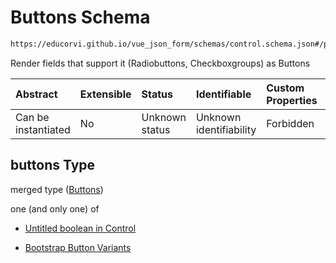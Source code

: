 # Buttons Schema

```txt
https://educorvi.github.io/vue_json_form/schemas/control.schema.json#/properties/options/properties/buttons
```

Render fields that support it (Radiobuttons, Checkboxgroups) as Buttons

| Abstract            | Extensible | Status         | Identifiable            | Custom Properties | Additional Properties | Access Restrictions | Defined In                                                                     |
| :------------------ | :--------- | :------------- | :---------------------- | :---------------- | :-------------------- | :------------------ | :----------------------------------------------------------------------------- |
| Can be instantiated | No         | Unknown status | Unknown identifiability | Forbidden         | Allowed               | none                | [control.schema.json\*](../schemas/control.schema.json "open original schema") |

## buttons Type

merged type ([Buttons](control-properties-options-properties-buttons.md))

one (and only one) of

*   [Untitled boolean in Control](control-properties-options-properties-buttons-oneof-0.md "check type definition")

*   [Bootstrap Button Variants](button-properties-bootstrap-button-variants.md "check type definition")
